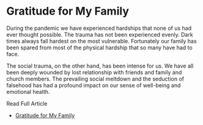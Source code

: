 # Gratitude for My Family

During the pandemic we have experienced hardships that none of us had ever
thought possible. The trauma has not been experienced evenly. Dark times always
fall hardest on the most vulnerable. Fortunately our family has been spared from
most of the physical hardship that so many have had to face.

The social trauma, on the other hand, has been intense for us. We have all been
deeply wounded by lost relationship with friends and family and church members.
The prevailing social meltdown and the seduction of falsehood has had a profound
impact on our sense of well-being and emotional health.


Read Full Article

* [Gratitude for My Family](https://seamanfamily.org/blog/Gratitude)

